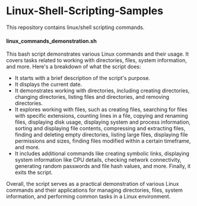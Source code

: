 # Linux-Shell-Scripting-Samples
This repository contains linux/shell scripting commands. 

#### linux_commands_demonstration.sh 

This bash script demonstrates various Linux commands and their usage. It covers tasks related to working with directories, files, system information, and more. Here's a breakdown of what the script does:

- It starts with a brief description of the script's purpose.
- It displays the current date.
- It demonstrates working with directories, including creating directories, changing directories, listing files and directories, and removing directories.
- It explores working with files, such as creating files, searching for files with specific extensions, counting lines in a file, copying and renaming files, displaying disk usage, displaying system and process information, sorting and displaying file contents, compressing and extracting files, finding and deleting empty directories, listing large files, displaying file permissions and sizes, finding files modified within a certain timeframe, and more.
- It includes additional commands like creating symbolic links, displaying system information like CPU details, checking network connectivity, generating random passwords and file hash values, and more.
Finally, it exits the script.

Overall, the script serves as a practical demonstration of various Linux commands and their applications for managing directories, files, system information, and performing common tasks in a Linux environment.
